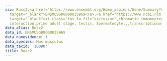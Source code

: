 ```yaml
---
csv: Rusc2,<a href="https://www.ensembl.org/Homo_sapiens/Gene/Summary?db=core;g=ENSMUSG00000035969"
  target="_blank">ENSMUSG00000035969</a>,<a href="https://www.ncbi.nlm.nih.gov/pubmed/25450459"
  target="_blank"><i class="fas fa-file"></i></a>",chromatin immunoprecipitation assay,direct
  interaction,prime adult stage, testis, Spermatocyte,,,transcriptional regulation,
data_alias: Rusc2
data_id: ENSMUSG00000035969
data_numevidence: 1
data_species: Mus musculus
data_taxid: '10090'
title: Rusc2
---
```

